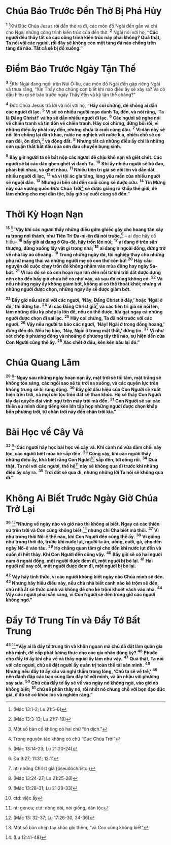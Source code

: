 # Chúa Báo Trước Đền Thờ Bị Phá Hủy
<sup><b>1</b></sup> [^1@-540f47cb-0c01-47ed-a876-00fc20b16827]Khi Đức Chúa Jesus rời đền thờ ra đi, các môn đồ Ngài đến gần và chỉ cho Ngài những công trình kiến trúc của đền thờ. <sup><b>2</b></sup> Ngài nói với họ, **“Các ngươi đều thấy tất cả các công trình kiến trúc này phải không? Quả thật, Ta nói với các ngươi, rồi đây sẽ không còn một tảng đá nào chồng trên tảng đá nào. Tất cả sẽ bị đổ xuống.”**

# Điềm Báo Trước Ngày Tận Thế
<sup><b>3</b></sup> [^2@-540f47cb-0c01-47ed-a876-00fc20b16827]Khi Ngài đang ngồi trên Núi Ô-liu, các môn đồ Ngài đến gặp riêng Ngài và thưa rằng, “Xin Thầy cho chúng con biết khi nào điều ấy sẽ xảy ra? Và có dấu hiệu gì sẽ báo trước ngày Thầy đến và kỳ tận thế chăng?”

<sup><b>4</b></sup> Đức Chúa Jesus trả lời và nói với họ, **“Hãy coi chừng, để không ai dẫn các ngươi đi lạc.** <sup><b>5</b></sup> **Vì sẽ có nhiều người mạo danh Ta, đến, và nói rằng, ‘Ta là Đấng Christ!’ và họ sẽ dẫn nhiều người đi lạc.** <sup><b>6</b></sup> **Các ngươi sẽ nghe nói về chiến tranh và tin đồn về chiến tranh. Hãy coi chừng, đừng bối rối, vì những điều ấy phải xảy đến, nhưng chưa là cuối cùng đâu.** <sup><b>7</b></sup> **Vì dân này sẽ nổi lên chống lại dân khác, nước nọ nghịch với nước kia, nhiều chỗ sẽ có nạn đói, ôn dịch,**[^1-540f47cb-0c01-47ed-a876-00fc20b16827] **và động đất.** <sup><b>8</b></sup> **Nhưng tất cả những điều ấy chỉ là những cơn quặn thắt bắt đầu của cơn đau chuyển bụng sinh.**

<sup><b>9</b></sup> **Bấy giờ người ta sẽ bắt nộp các ngươi để chịu khổ nạn và giết chết. Các ngươi sẽ bị các dân ghen ghét vì danh Ta.** <sup><b>10</b></sup> **Khi ấy nhiều người sẽ bỏ đạo, phản bội nhau, và ghét nhau.** <sup><b>11</b></sup> **Nhiều tiên tri giả sẽ nổi lên và dẫn dắt nhiều người đi lạc,** <sup><b>12</b></sup> **và vì tội ác gia tăng, lòng yêu mến của nhiều người sẽ nguội dần.** <sup><b>13</b></sup> **Nhưng ai bền chí đến cuối cùng sẽ được cứu.** <sup><b>14</b></sup> **Tin Mừng này của vương quốc Đức Chúa Trời**[^2-540f47cb-0c01-47ed-a876-00fc20b16827] **sẽ được giảng ra khắp thế giới, để làm chứng cho mọi dân tộc, bấy giờ sự cuối cùng sẽ đến.”**

# Thời Kỳ Hoạn Nạn
<sup><b>15</b></sup> [^3@-540f47cb-0c01-47ed-a876-00fc20b16827]**“Vậy khi các ngươi thấy những điều gớm ghiếc gây cho hoang tàn xảy ra trong nơi thánh, như Tiên Tri Đa-ni-ên đã nói trước,**[^3-540f47cb-0c01-47ed-a876-00fc20b16827] – ai đọc hãy cố hiểu– <sup><b>16</b></sup> **bấy giờ ai đang ở Giu-đê, hãy trốn lên núi;** <sup><b>17</b></sup> **ai đang ở trên sân thượng, đừng xuống lấy vật gì trong nhà;** <sup><b>18</b></sup> **ai đang ở ngoài đồng, đừng trở về nhà lấy áo choàng.** <sup><b>19</b></sup> **Trong những ngày đó, tội nghiệp thay cho những phụ nữ mang thai và những người mẹ có con thơ còn bú!** <sup><b>20</b></sup> **Hãy cầu nguyện để cuộc chạy trốn đó không nhằm vào mùa đông hay ngày Sa-bát.** <sup><b>21</b></sup> **Vì lúc đó sẽ có cơn hoạn nạn lớn đến nỗi từ khi trời đất được dựng nên cho đến bấy giờ chưa hề có như vậy, và sau đó cũng không có.** <sup><b>22</b></sup> **Và nếu những ngày ấy không giảm bớt, không ai có thể thoát khỏi; nhưng vì những người được chọn, những ngày ấy sẽ được giảm bớt.**

<sup><b>23</b></sup> **Bấy giờ nếu ai nói với các ngươi, ‘Này, Đấng Christ ở đây,’ hoặc ‘Ngài ở đó,’ thì đừng tin.** <sup><b>24</b></sup> **Vì các Đấng Christ giả**[^4-540f47cb-0c01-47ed-a876-00fc20b16827] **và các tiên tri giả sẽ nổi lên, làm những dấu kỳ phép lạ lớn để, nếu có thể được, lừa gạt ngay cả những người được chọn đi sai lạc.** <sup><b>25</b></sup> **Hãy coi chừng, Ta đã nói trước với các ngươi.** <sup><b>26</b></sup> **Vậy nếu người ta bảo các ngươi, ‘Này! Ngài ở trong đồng hoang,’ đừng đến đó. Nếu họ bảo, ‘Này, Ngài ở trong mật thất,’ đừng tin.** <sup><b>27</b></sup> **Vì như sét chớp ở phương đông và nhoáng ở phương tây thể nào, sự hiện đến của Con Người cũng thể ấy.** <sup><b>28</b></sup> **Xác chết ở đâu, kên kên bâu lại đó.”**

# Chúa Quang Lâm
<sup><b>29</b></sup> [^4@-540f47cb-0c01-47ed-a876-00fc20b16827]**“Ngay sau những ngày hoạn nạn ấy, mặt trời sẽ tối tăm, mặt trăng sẽ không tỏa sáng, các ngôi sao sẽ từ trời sa xuống, và các quyền lực trên không trung sẽ bị rúng động.** <sup><b>30</b></sup> **Bấy giờ dấu hiệu của Con Người sẽ xuất hiện trên trời, và mọi chi tộc trên đất sẽ than khóc. Họ sẽ thấy Con Người lấy đại quyền đại vinh ngự trên mây trời mà đến.** <sup><b>31</b></sup> **Con Người sẽ sai các thiên sứ mình dùng tiếng kèn lớn tập họp những người được chọn khắp bốn phương trời, từ chân trời này đến chân trời kia.”**

# Bài Học về Cây Vả
<sup><b>32</b></sup> [^5@-540f47cb-0c01-47ed-a876-00fc20b16827]**“Các ngươi hãy học bài học về cây vả. Khi cành nó vừa đâm chồi nẩy lộc, các ngươi biết mùa hè sắp đến.** <sup><b>33</b></sup> **Cũng vậy, khi các ngươi thấy những điều ấy, khá biết rằng Con Người**[^5-540f47cb-0c01-47ed-a876-00fc20b16827] **sắp đến, tới cổng rồi.** <sup><b>34</b></sup> **Quả thật, Ta nói với các ngươi, thế hệ**[^6-540f47cb-0c01-47ed-a876-00fc20b16827] **này sẽ không qua đi trước khi những điều ấy xảy ra.** <sup><b>35</b></sup> **Trời đất sẽ qua đi, nhưng những lời Ta nói sẽ không qua đi.”**

# Không Ai Biết Trước Ngày Giờ Chúa Trở Lại
<sup><b>36</b></sup> [^6@-540f47cb-0c01-47ed-a876-00fc20b16827]**“Nhưng về ngày nào và giờ nào thì không ai biết. Ngay cả các thiên sứ trên trời và Con cũng không biết,**[^7-540f47cb-0c01-47ed-a876-00fc20b16827] **nhưng chỉ Cha biết mà thôi.** <sup><b>37</b></sup> **Vì như trong thời Nô-ê thể nào, khi Con Người đến cũng thể ấy.** <sup><b>38</b></sup> **Vì giống như trong thời đó, trước khi nước lụt, người ta ăn, uống, cưới, gả, cho đến ngày Nô-ê vào tàu.** <sup><b>39</b></sup> **Họ chẳng quan tâm gì cho đến khi nước lụt đến và cuốn đi hết thảy. Khi Con Người đến cũng vậy.** <sup><b>40</b></sup> **Bấy giờ sẽ có hai người nam ở ngoài đồng, một người được đem đi, một người bị bỏ lại.** <sup><b>41</b></sup> **Hai người nữ xay cối, một người được đem đi, một người bị bỏ lại.**

<sup><b>42</b></sup> **Vậy hãy tỉnh thức, vì các ngươi không biết ngày nào Chúa mình sẽ đến.** <sup><b>43</b></sup> **Nhưng hãy hiểu điều này, nếu chủ nhà biết canh nào kẻ trộm sẽ đến, chủ nhà ắt sẽ thức canh và không để cho kẻ trộm khoét vách vào nhà.** <sup><b>44</b></sup> **Vậy các ngươi phải sẵn sàng, vì Con Người sẽ đến trong giờ các ngươi không ngờ.”**

# Đầy Tớ Trung Tín và Đầy Tớ Bất Trung
<sup><b>45</b></sup> [^7@-540f47cb-0c01-47ed-a876-00fc20b16827]**“Vậy ai là đầy tớ trung tín và khôn ngoan mà chủ đã đặt làm quản gia nhà mình, để cấp phát lương thực cho các gia nhân đúng kỳ?** <sup><b>46</b></sup> **Phước cho đầy tớ ấy khi chủ về và thấy người ấy làm như vậy.** <sup><b>47</b></sup> **Quả thật, Ta nói với các ngươi, chủ sẽ đặt người ấy quản trị toàn thể tài sản mình.** <sup><b>48</b></sup> **Nhưng nếu đầy tớ ấy xấu và nghĩ thầm trong lòng, ‘Chủ ta sẽ về trễ,’** <sup><b>49</b></sup> **nên đánh đập các bạn cùng làm đầy tớ với mình, và ăn nhậu với phường say sưa.** <sup><b>50</b></sup> **Chủ của đầy tớ ấy sẽ về vào ngày nó không ngờ, vào giờ nó không biết;** <sup><b>51</b></sup> **chủ sẽ phân thây nó, rồi nhốt nó chung chỗ với bọn đạo đức giả, ở đó sẽ có khóc lóc và nghiến răng.”**

[^1-540f47cb-0c01-47ed-a876-00fc20b16827]: Một số bản cổ không có hai chữ “ôn dịch.”
[^2-540f47cb-0c01-47ed-a876-00fc20b16827]: Trong nguyên tác không có chữ “Đức Chúa Trời”
[^3-540f47cb-0c01-47ed-a876-00fc20b16827]: Đa 9:27; 11:31; 12:11
[^4-540f47cb-0c01-47ed-a876-00fc20b16827]: nt: những Christ giả (pseudochristoi)
[^5-540f47cb-0c01-47ed-a876-00fc20b16827]: ctd: việc ấy
[^6-540f47cb-0c01-47ed-a876-00fc20b16827]: nt: genea; ctd: dòng dõi, nòi giống, dân tộc
[^7-540f47cb-0c01-47ed-a876-00fc20b16827]: Một số bản chép tay khác ghi thêm, “và Con cũng không biết”
[^1@-540f47cb-0c01-47ed-a876-00fc20b16827]: (Mác 13:1-2; Lu 21:5-6)
[^2@-540f47cb-0c01-47ed-a876-00fc20b16827]: (Mác 13:3-13; Lu 21:7-19)
[^3@-540f47cb-0c01-47ed-a876-00fc20b16827]: (Mác 13:14-23; Lu 21:20-24)
[^4@-540f47cb-0c01-47ed-a876-00fc20b16827]: (Mác 13:24-27; Lu 21:25-28)
[^5@-540f47cb-0c01-47ed-a876-00fc20b16827]: (Mác 13:28-31; Lu 21:29-33)
[^6@-540f47cb-0c01-47ed-a876-00fc20b16827]: (Mác 13: 32-37; Lu 17:26-30, 34-36)
[^7@-540f47cb-0c01-47ed-a876-00fc20b16827]: (Lu 12:41-48)